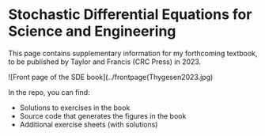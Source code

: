 # Stochastic Differential Equations for Science and Engineering

This page contains supplementary information for my forthcoming textbook, to be published by Taylor and Francis (CRC Press) in 2023.

![Front page of the SDE book](../frontpage(Thygesen2023.jpg)

In the repo, you can find:

* Solutions to exercises in the book
* Source code that generates the figures in the book
* Additional exercise sheets (with solutions)
